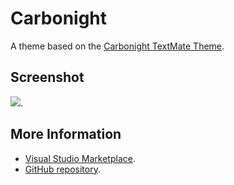 # Carbonight

A theme based on the [Carbonight TextMate Theme](http://colorsublime.com/theme/Carbonight).


## Screenshot
![](https://raw.githubusercontent.com/gerane/VSCodeThemes/master/gerane.Theme-Carbonight/screenshot.png).


## More Information
* [Visual Studio Marketplace](https://marketplace.visualstudio.com/items/gerane.Theme-Carbonight).
* [GitHub repository](https://github.com/gerane/VSCodeThemes).
